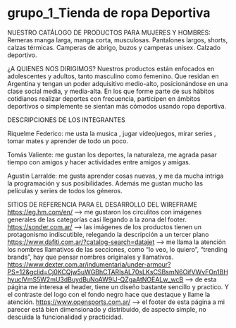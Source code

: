 # grupo_1_Tienda de ropa Deportiva

NUESTRO CATÁLOGO DE PRODUCTOS PARA  MUJERES Y HOMBRES:
Remeras manga larga, manga corta, musculosas.
Pantalones largos, shorts, calzas térmicas.
Camperas de abrigo, buzos y camperas unisex.
Calzado deportivo.
>
¿A QUIENES NOS DIRIGIMOS?
Nuestros productos están enfocados en adolescentes y adultos, tanto masculino como femenino. Que residan en Argentina y tengan un poder adquisitivo medio-alto, posicionándose en una clase social media, y media-alta. En los que forme parte de sus hábitos cotidianos realizar deportes con frecuencia, participen en ámbitos deportivos o simplemente se sientan más cómodos usando ropa deportiva.

DESCRIPCIONES DE LOS INTEGRANTES

Riquelme Federico: me usta la musica , jugar videojuegos, mirar series , tomar mates y aprender de todo un poco.

Tomás Valiente: me gustan los deportes, la naturaleza, me agrada pasar tiempo con amigos y hacer actividades entre amigos y amigas.

Agustin Larralde: me gusta aprender cosas nuevas, y me da mucha intriga la programación y sus posibilidades. Además me gustan mucho las películas y series de todos los géneros.

SITIOS DE REFERENCIA PARA EL DESARROLLO DEL WIREFRAME
https://eg.hm.com/en/ --> me gustaron los circulitos con imágenes generales de las categorías casi llegando a la zona del footer.
https://sonder.com.ar/ --> las imágenes de los productos tienen un protagonismo indiscutible, relegando la descripción a un tercer plano
https://www.dafiti.com.ar/?catalog-search=datajet --> me llama la atención los nombres llamativos de las secciones, como “lo veo, lo quiero”, “trending brands”, hay que pensar nombres originales y llamativos.
https://www.dexter.com.ar/indumentaria/under-armour?PS=12&gclid=Cj0KCQjw5uWGBhCTARIsAL70sLKsCSBsmN6OifVWvFOn1BHhyuclVmS5W2mU3dBuydBuNoAW9IJ-QZgaAtNOEALw_wcB --> de esta página me interesa el header, tiene un diseño bastante sencillo y practico. Y el contraste del logo con el fondo negro hace que destaque y llame la atención.
https://www.opensports.com.ar/ --> el footer de esta página a mi parecer está bien dimensionado y distribuido, de aspecto simple, no descuida la funcionalidad y practicidad.
